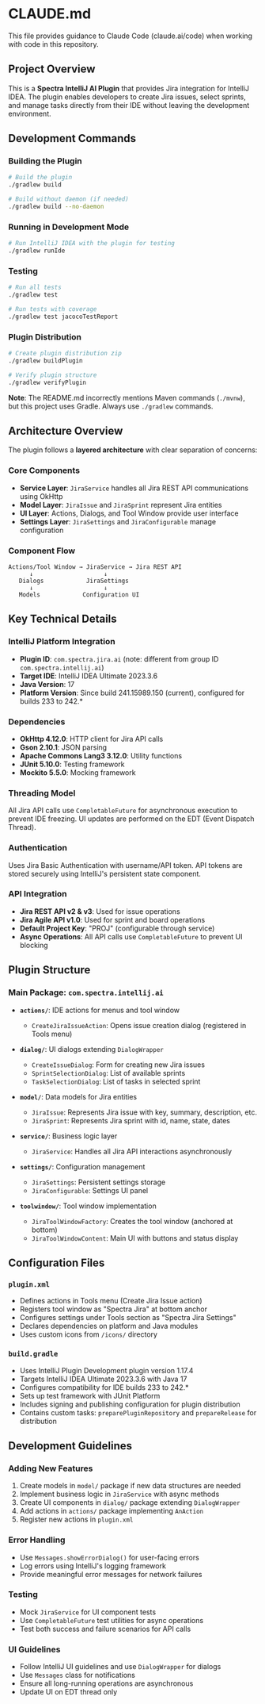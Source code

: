 # CLAUDE.md

This file provides guidance to Claude Code (claude.ai/code) when working with code in this repository.

## Project Overview

This is a **Spectra IntelliJ AI Plugin** that provides Jira integration for IntelliJ IDEA. The plugin enables developers to create Jira issues, select sprints, and manage tasks directly from their IDE without leaving the development environment.

## Development Commands

### Building the Plugin
```bash
# Build the plugin
./gradlew build

# Build without daemon (if needed)
./gradlew build --no-daemon
```

### Running in Development Mode
```bash
# Run IntelliJ IDEA with the plugin for testing
./gradlew runIde
```

### Testing
```bash
# Run all tests
./gradlew test

# Run tests with coverage
./gradlew test jacocoTestReport
```

### Plugin Distribution
```bash
# Create plugin distribution zip
./gradlew buildPlugin

# Verify plugin structure
./gradlew verifyPlugin
```

**Note**: The README.md incorrectly mentions Maven commands (`./mvnw`), but this project uses Gradle. Always use `./gradlew` commands.

## Architecture Overview

The plugin follows a **layered architecture** with clear separation of concerns:

### Core Components
- **Service Layer**: `JiraService` handles all Jira REST API communications using OkHttp
- **Model Layer**: `JiraIssue` and `JiraSprint` represent Jira entities
- **UI Layer**: Actions, Dialogs, and Tool Window provide user interface
- **Settings Layer**: `JiraSettings` and `JiraConfigurable` manage configuration

### Component Flow
```
Actions/Tool Window → JiraService → Jira REST API
      ↓                    ↓
   Dialogs            JiraSettings
      ↓                    ↓
   Models            Configuration UI
```

## Key Technical Details

### IntelliJ Platform Integration
- **Plugin ID**: `com.spectra.jira.ai` (note: different from group ID `com.spectra.intellij.ai`)
- **Target IDE**: IntelliJ IDEA Ultimate 2023.3.6
- **Java Version**: 17
- **Platform Version**: Since build 241.15989.150 (current), configured for builds 233 to 242.*

### Dependencies
- **OkHttp 4.12.0**: HTTP client for Jira API calls
- **Gson 2.10.1**: JSON parsing
- **Apache Commons Lang3 3.12.0**: Utility functions
- **JUnit 5.10.0**: Testing framework
- **Mockito 5.5.0**: Mocking framework

### Threading Model
All Jira API calls use `CompletableFuture` for asynchronous execution to prevent IDE freezing. UI updates are performed on the EDT (Event Dispatch Thread).

### Authentication
Uses Jira Basic Authentication with username/API token. API tokens are stored securely using IntelliJ's persistent state component.

### API Integration
- **Jira REST API v2 & v3**: Used for issue operations
- **Jira Agile API v1.0**: Used for sprint and board operations
- **Default Project Key**: "PROJ" (configurable through service)
- **Async Operations**: All API calls use `CompletableFuture` to prevent UI blocking

## Plugin Structure

### Main Package: `com.spectra.intellij.ai`

- **`actions/`**: IDE actions for menus and tool window
  - `CreateJiraIssueAction`: Opens issue creation dialog (registered in Tools menu)

- **`dialog/`**: UI dialogs extending `DialogWrapper`
  - `CreateIssueDialog`: Form for creating new Jira issues
  - `SprintSelectionDialog`: List of available sprints
  - `TaskSelectionDialog`: List of tasks in selected sprint

- **`model/`**: Data models for Jira entities
  - `JiraIssue`: Represents Jira issue with key, summary, description, etc.
  - `JiraSprint`: Represents Jira sprint with id, name, state, dates

- **`service/`**: Business logic layer
  - `JiraService`: Handles all Jira API interactions asynchronously

- **`settings/`**: Configuration management
  - `JiraSettings`: Persistent settings storage
  - `JiraConfigurable`: Settings UI panel

- **`toolwindow/`**: Tool window implementation
  - `JiraToolWindowFactory`: Creates the tool window (anchored at bottom)
  - `JiraToolWindowContent`: Main UI with buttons and status display

## Configuration Files

### `plugin.xml`
- Defines actions in Tools menu (Create Jira Issue action)
- Registers tool window as "Spectra Jira" at bottom anchor
- Configures settings under Tools section as "Spectra Jira Settings"
- Declares dependencies on platform and Java modules
- Uses custom icons from `/icons/` directory

### `build.gradle`
- Uses IntelliJ Plugin Development plugin version 1.17.4
- Targets IntelliJ IDEA Ultimate 2023.3.6 with Java 17
- Configures compatibility for IDE builds 233 to 242.*
- Sets up test framework with JUnit Platform
- Includes signing and publishing configuration for plugin distribution
- Contains custom tasks: `preparePluginRepository` and `prepareRelease` for distribution

## Development Guidelines

### Adding New Features
1. Create models in `model/` package if new data structures are needed
2. Implement business logic in `JiraService` with async methods
3. Create UI components in `dialog/` package extending `DialogWrapper`
4. Add actions in `actions/` package implementing `AnAction`
5. Register new actions in `plugin.xml`

### Error Handling
- Use `Messages.showErrorDialog()` for user-facing errors
- Log errors using IntelliJ's logging framework
- Provide meaningful error messages for network failures

### Testing
- Mock `JiraService` for UI component tests
- Use `CompletableFuture` test utilities for async operations
- Test both success and failure scenarios for API calls

### UI Guidelines
- Follow IntelliJ UI guidelines and use `DialogWrapper` for dialogs
- Use `Messages` class for notifications
- Ensure all long-running operations are asynchronous
- Update UI on EDT thread only
